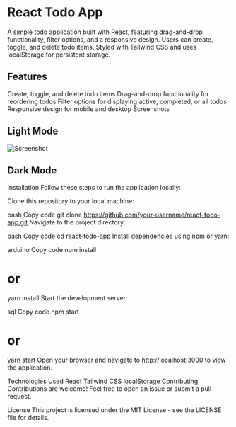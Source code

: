 # React Todo App
A simple todo application built with React, featuring drag-and-drop functionality, filter options, and a responsive design. Users can create, toggle, and delete todo items. Styled with Tailwind CSS and uses localStorage for persistent storage.

## Features
Create, toggle, and delete todo items
Drag-and-drop functionality for reordering todos
Filter options for displaying active, completed, or all todos
Responsive design for mobile and desktop
Screenshots

## Light Mode
![Screenshot](screenshots/Screenshot_white.png)
## Dark Mode

Installation
Follow these steps to run the application locally:

Clone this repository to your local machine:

bash
Copy code
git clone https://github.com/your-username/react-todo-app.git
Navigate to the project directory:

bash
Copy code
cd react-todo-app
Install dependencies using npm or yarn:

arduino
Copy code
npm install
# or
yarn install
Start the development server:

sql
Copy code
npm start
# or
yarn start
Open your browser and navigate to http://localhost:3000 to view the application.

Technologies Used
React
Tailwind CSS
localStorage
Contributing
Contributions are welcome! Feel free to open an issue or submit a pull request.

License
This project is licensed under the MIT License - see the LICENSE file for details.
